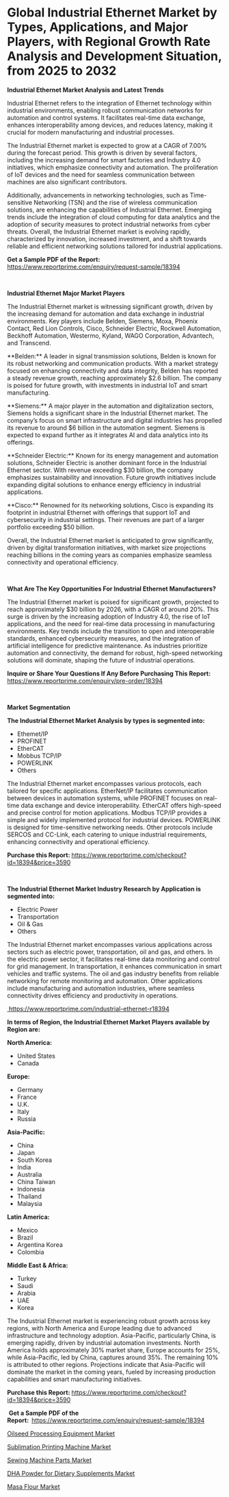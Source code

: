 <p><h1>Global Industrial Ethernet Market by Types, Applications, and Major Players, with Regional Growth Rate Analysis and Development Situation, from 2025 to 2032</h1></p><p><strong>Industrial Ethernet Market Analysis and Latest Trends</strong></p>
<p><p>Industrial Ethernet refers to the integration of Ethernet technology within industrial environments, enabling robust communication networks for automation and control systems. It facilitates real-time data exchange, enhances interoperability among devices, and reduces latency, making it crucial for modern manufacturing and industrial processes.</p><p>The Industrial Ethernet market is expected to grow at a CAGR of 7.00% during the forecast period. This growth is driven by several factors, including the increasing demand for smart factories and Industry 4.0 initiatives, which emphasize connectivity and automation. The proliferation of IoT devices and the need for seamless communication between machines are also significant contributors.</p><p>Additionally, advancements in networking technologies, such as Time-sensitive Networking (TSN) and the rise of wireless communication solutions, are enhancing the capabilities of Industrial Ethernet. Emerging trends include the integration of cloud computing for data analytics and the adoption of security measures to protect industrial networks from cyber threats. Overall, the Industrial Ethernet market is evolving rapidly, characterized by innovation, increased investment, and a shift towards reliable and efficient networking solutions tailored for industrial applications.</p></p>
<p><strong>Get a Sample PDF of the Report:&nbsp;</strong> <a href="https://www.reportprime.com/enquiry/request-sample/18394?utm_campaign=2011&utm_medium=2&utm_source=Github&utm_content=ia&utm_term=19032025&utm_id=industrial-ethernet">https://www.reportprime.com/enquiry/request-sample/18394</a></p>
<p>&nbsp;</p>
<p><strong>Industrial Ethernet Major Market Players</strong></p>
<p><p>The Industrial Ethernet market is witnessing significant growth, driven by the increasing demand for automation and data exchange in industrial environments. Key players include Belden, Siemens, Moxa, Phoenix Contact, Red Lion Controls, Cisco, Schneider Electric, Rockwell Automation, Beckhoff Automation, Westermo, Kyland, WAGO Corporation, Advantech, and Transcend.</p><p>**Belden:** A leader in signal transmission solutions, Belden is known for its robust networking and communication products. With a market strategy focused on enhancing connectivity and data integrity, Belden has reported a steady revenue growth, reaching approximately $2.6 billion. The company is poised for future growth, with investments in industrial IoT and smart manufacturing.</p><p>**Siemens:** A major player in the automation and digitalization sectors, Siemens holds a significant share in the Industrial Ethernet market. The company’s focus on smart infrastructure and digital industries has propelled its revenue to around $6 billion in the automation segment. Siemens is expected to expand further as it integrates AI and data analytics into its offerings.</p><p>**Schneider Electric:** Known for its energy management and automation solutions, Schneider Electric is another dominant force in the Industrial Ethernet sector. With revenue exceeding $30 billion, the company emphasizes sustainability and innovation. Future growth initiatives include expanding digital solutions to enhance energy efficiency in industrial applications.</p><p>**Cisco:** Renowned for its networking solutions, Cisco is expanding its footprint in industrial Ethernet with offerings that support IoT and cybersecurity in industrial settings. Their revenues are part of a larger portfolio exceeding $50 billion.</p><p>Overall, the Industrial Ethernet market is anticipated to grow significantly, driven by digital transformation initiatives, with market size projections reaching billions in the coming years as companies emphasize seamless connectivity and operational efficiency.</p></p>
<p>&nbsp;</p>
<p><strong>What Are The Key Opportunities For Industrial Ethernet Manufacturers?</strong></p>
<p><p>The Industrial Ethernet market is poised for significant growth, projected to reach approximately $30 billion by 2026, with a CAGR of around 20%. This surge is driven by the increasing adoption of Industry 4.0, the rise of IoT applications, and the need for real-time data processing in manufacturing environments. Key trends include the transition to open and interoperable standards, enhanced cybersecurity measures, and the integration of artificial intelligence for predictive maintenance. As industries prioritize automation and connectivity, the demand for robust, high-speed networking solutions will dominate, shaping the future of industrial operations.</p></p>
<p><strong>Inquire or Share Your Questions If Any Before Purchasing This Report:</strong> <a href="https://www.reportprime.com/enquiry/pre-order/18394?utm_campaign=2011&utm_medium=2&utm_source=Github&utm_content=ia&utm_term=19032025&utm_id=industrial-ethernet">https://www.reportprime.com/enquiry/pre-order/18394</a></p>
<p>&nbsp;</p>
<p><strong>Market Segmentation</strong></p>
<p><strong>The Industrial Ethernet Market Analysis by types is segmented into:</strong></p>
<p><ul><li>Ethemet/IP</li><li>PROFINET</li><li>EtherCAT</li><li>Mobbus TCP/IP</li><li>POWERLINK</li><li>Others</li></ul></p>
<p><p>The Industrial Ethernet market encompasses various protocols, each tailored for specific applications. EtherNet/IP facilitates communication between devices in automation systems, while PROFINET focuses on real-time data exchange and device interoperability. EtherCAT offers high-speed and precise control for motion applications. Modbus TCP/IP provides a simple and widely implemented protocol for industrial devices. POWERLINK is designed for time-sensitive networking needs. Other protocols include SERCOS and CC-Link, each catering to unique industrial requirements, enhancing connectivity and operational efficiency.</p></p>
<p><strong>Purchase this Report:&nbsp;</strong><a href="https://www.reportprime.com/checkout?id=18394&price=3590&utm_campaign=2011&utm_medium=2&utm_source=Github&utm_content=ia&utm_term=19032025&utm_id=industrial-ethernet">https://www.reportprime.com/checkout?id=18394&price=3590</a></p>
<p>&nbsp;</p>
<p><strong>The Industrial Ethernet Market Industry Research by Application is segmented into:</strong></p>
<p><ul><li>Electric Power</li><li>Transportation</li><li>Oil & Gas</li><li>Others</li></ul></p>
<p><p>The Industrial Ethernet market encompasses various applications across sectors such as electric power, transportation, oil and gas, and others. In the electric power sector, it facilitates real-time data monitoring and control for grid management. In transportation, it enhances communication in smart vehicles and traffic systems. The oil and gas industry benefits from reliable networking for remote monitoring and automation. Other applications include manufacturing and automation industries, where seamless connectivity drives efficiency and productivity in operations.</p></p>
<p><a href="https://www.reportprime.com/industrial-ethernet-r18394?utm_campaign=2011&utm_medium=2&utm_source=Github&utm_content=ia&utm_term=19032025&utm_id=industrial-ethernet">&nbsp;https://www.reportprime.com/industrial-ethernet-r18394</a></p>
<p><strong>In terms of Region, the Industrial Ethernet Market Players available by Region are:</strong></p>
<p>
    <p> <strong> North America: </strong>
        <ul>
            <li>United States</li>
            <li>Canada</li>
        </ul>
        </p> 
    <p> <strong> Europe: </strong>
        <ul>
            <li>Germany</li>
            <li>France</li>
            <li>U.K.</li>
            <li>Italy</li>
            <li>Russia</li>
        </ul>
        </p> 
    <p> <strong> Asia-Pacific: </strong>
        <ul>
            <li>China</li>
            <li>Japan</li>
            <li>South Korea</li>
            <li>India</li>
            <li>Australia</li>
            <li>China Taiwan</li>
            <li>Indonesia</li>
            <li>Thailand</li>
            <li>Malaysia</li>
        </ul>
        </p> 
    <p> <strong> Latin America: </strong>
        <ul>
            <li>Mexico</li>
            <li>Brazil</li>
            <li>Argentina Korea</li>
            <li>Colombia</li>
        </ul>
        </p> 
    <p> <strong> Middle East & Africa: </strong>
        <ul>
            <li>Turkey</li>
            <li>Saudi</li>
            <li>Arabia</li>
            <li>UAE</li>
            <li>Korea</li>
        </ul>
    </p>
    </p>
<p><p>The Industrial Ethernet market is experiencing robust growth across key regions, with North America and Europe leading due to advanced infrastructure and technology adoption. Asia-Pacific, particularly China, is emerging rapidly, driven by industrial automation investments. North America holds approximately 30% market share, Europe accounts for 25%, while Asia-Pacific, led by China, captures around 35%. The remaining 10% is attributed to other regions. Projections indicate that Asia-Pacific will dominate the market in the coming years, fueled by increasing production capabilities and smart manufacturing initiatives.</p></p>
<p><strong>Purchase this Report: </strong><a href="https://www.reportprime.com/checkout?id=18394&price=3590&utm_campaign=2011&utm_medium=2&utm_source=Github&utm_content=ia&utm_term=19032025&utm_id=industrial-ethernet">https://www.reportprime.com/checkout?id=18394&price=3590</a></p>
<p>&nbsp;<strong>Get a Sample PDF of the Report:&nbsp;&nbsp;</strong><a href="https://www.reportprime.com/enquiry/request-sample/18394?utm_campaign=2011&utm_medium=2&utm_source=Github&utm_content=ia&utm_term=19032025&utm_id=industrial-ethernet">https://www.reportprime.com/enquiry/request-sample/18394</a></p>
<p><strong></strong></p>
<p><p><a href="https://www.linkedin.com/pulse/in-depth-analysis-oilseed-processing-equipment-market-cbwke?utm_campaign=2011&utm_medium=2&utm_source=Github&utm_content=ia&utm_term=19032025&utm_id=industrial-ethernet">Oilseed Processing Equipment Market</a></p><p><a href="https://www.linkedin.com/pulse/detailed-sublimation-printing-machine-market-analysis-2025-2032-k6qwe?utm_campaign=2011&utm_medium=2&utm_source=Github&utm_content=ia&utm_term=19032025&utm_id=industrial-ethernet">Sublimation Printing Machine Market</a></p><p><a href="https://www.linkedin.com/pulse/market-growth-potential-forecast-sewing-machine-parts-size-codbe?utm_campaign=2011&utm_medium=2&utm_source=Github&utm_content=ia&utm_term=19032025&utm_id=industrial-ethernet">Sewing Machine Parts Market</a></p><p><a href="https://github.com/janustabarf2/Market-Research-Report-List-1/blob/main/dha-powder-for-dietary-supplements-market.md?utm_campaign=2011&utm_medium=2&utm_source=Github&utm_content=ia&utm_term=19032025&utm_id=industrial-ethernet">DHA Powder for Dietary Supplements Market</a></p><p><a href="https://github.com/calizlewin2f/Market-Research-Report-List-1/blob/main/masa-flour-market.md?utm_campaign=2011&utm_medium=2&utm_source=Github&utm_content=ia&utm_term=19032025&utm_id=industrial-ethernet">Masa Flour Market</a></p></p>